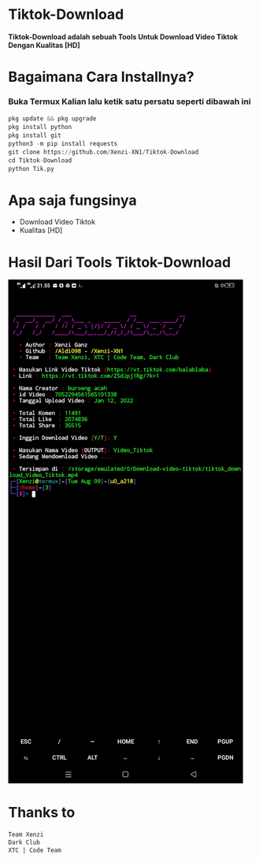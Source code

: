 # Tiktok-Download

#### Tiktok-Download adalah sebuah Tools Untuk Download Video Tiktok Dengan Kualitas [HD]

# Bagaimana Cara Installnya?
### Buka Termux Kalian lalu ketik satu persatu seperti dibawah ini
```python
pkg update && pkg upgrade
pkg install python
pkg install git
python3 -m pip install requests
git clone https://github.com/Xenzi-XN1/Tiktok-Download
cd Tiktok-Download
python Tik.py
```

# Apa saja fungsinya
+ Download Video Tiktok
+ Kualitas [HD]

# Hasil Dari Tools Tiktok-Download
![img](https://github.com/Xenzi-XN1/Tiktok-Download/blob/main/Screenshot_20220809_215528.jpg)

# Thanks to
```
Team Xenzi
Dark Club
XTC | Code Team
```
